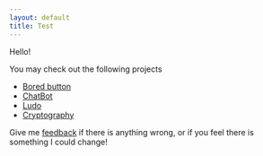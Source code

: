 ```yaml
---
layout: default
title: Test
---
```


Hello!

You may check out the following projects

- [Bored button](/bored.html)
- [ChatBot](/chatbot.html)
- [Ludo](/game.html)
- [Cryptography](/cryptography)

Give me [feedback](/contact) if there is anything wrong, or if you feel there is something I could change!
